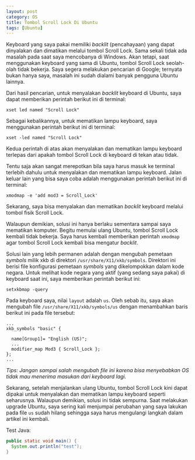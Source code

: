 ```yaml
---
layout: post
category: OS
title: Tombol Scroll Lock Di Ubuntu
tags: [Ubuntu]
---
```


Keyboard yang saya pakai memiliki *backlit* (pencahayaan) yang dapat dinyalakan dan dimatikan melalui tombol Scroll Lock.  Sama sekali tidak ada masalah pada saat saya mencobanya di Windows.  Akan tetapi, saat menggunakan keyboard yang sama di Ubuntu, tombol Scroll Lock seolah-olah tidak bekerja.  Saya segera  melakukan pencarian di Google; ternyata bukan hanya saya, masalah ini sudah dialami banyak pengguna Ubuntu lainnya.

Dari hasil pencarian, untuk menyalakan *backlit* keyboard di Ubuntu, saya dapat memberikan perintah berikut ini di terminal:

    xset led named "Scroll Lock"

Sebagai kebalikannya, untuk mematikan lampu keyboard, saya menggunakan perintah berikut ini di terminal:

    xset -led named "Scroll Lock"

Kedua perintah di atas akan menyalakan dan mematikan lampu keyboard terlepas dari apakah tombol Scroll Lock di keyboard di tekan atau tidak.

Tentu saja akan sangat merepotkan bila saya harus masuk ke terminal terlebih dahulu untuk menyalakan dan mematikan lampu keyboard.  Jalan keluar lain yang bisa saya coba adalah menggunakan perintah berikut ini di terminal:

    xmodmap -e 'add mod3 = Scroll_Lock'

Sekarang, saya bisa menyalakan dan mematikan *backlit* keyboard melalui tombol fisik Scroll Lock.

Walaupun demikian, solusi ini hanya berlaku sementara sampai saya mematikan komputer.  Begitu memulai ulang Ubuntu, tombol Scroll Lock kembali tidak bekerja. Saya harus kembali memberikan perintah `xmodmap` agar tombol Scroll Lock kembali bisa mengatur *backlit*.

Solusi lain yang lebih permanen adalah dengan mengubah pemetaan *symbols* milik xkb di direktori `/usr/share/X11/xkb/symbols`.  Direktori ini berisi file konfigurasi pemetaan *symbols*  yang dikelompokkan dalam kode negara.  Untuk melihat kode negara yang aktif (yang sedang saya pakai) di keyboard saat ini, saya memberikan perintah berikut ini:

    setxkbmap -query


Pada keyboard saya, nilai `layout` adalah `us`.  Oleh sebab itu, saya akan mengubah file `/usr/share/X11/xkb/symbols/us` dengan menambahkan baris berikut ini pada file tersebut:

    ...
    xkb_symbols "basic" {

      name[Group1]= "English (US)";   
      ...
      modifier_map Mod3 { Scroll_Lock };
    };
    ...

*Tips:  Jangan sampai salah mengubah file ini karena bisa menyebabkan OS tidak mau menerima masukan dari keyboard lagi.*

Sekarang, setelah menjalankan ulang Ubuntu, tombol Scroll Lock kini dapat dipakai untuk menyalakan dan mematikan lampu keyboard seperti seharusnya.  Walaupun demikian, solusi ini tidak sempurna.  Saat melakukan upgrade Ubuntu, saya sering kali menjumpai perubahan yang saya lakukan pada file `us` sudah hilang sehingga saya harus mengulangi langkah dalam artikel ini kembali.

Test Java:

```java
public static void main() {
  System.out.println("test");
}
```